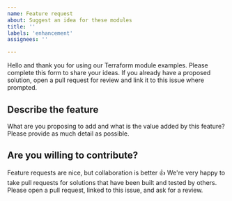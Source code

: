 ```yaml
---
name: Feature request
about: Suggest an idea for these modules
title: ''
labels: 'enhancement'
assignees: ''

---
```


Hello and thank you for using our Terraform module examples. Please complete
this form to share your ideas. If you already have a proposed solution, open a
pull request for review and link it to this issue where prompted.

## Describe the feature

What are you proposing to add and what is the value added by this feature? Please
provide as much detail as possible.

## Are you willing to contribute?

Feature requests are nice, but collaboration is better :thumbsup:
We're very happy to take pull requests for solutions that have been built and
tested by others. Please open a pull request, linked to this issue, and ask for
a review.
